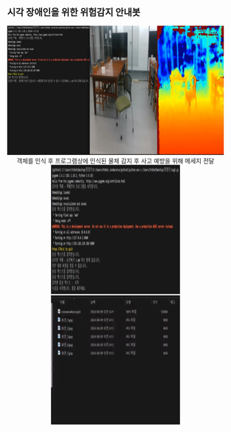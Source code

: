 <h2> 시각 장애인을 위한 위험감지 안내봇 </h2>

<div align=center>
<img src="./Program Play image/객체인식 이미지.png" alt="Image 1" width="1000" height="300">
객체를 인식 후 프로그램상에 인식된 물체 감지 후 사고 예방을 위해 메세지 전달  <br>
<img src="./Program Play image/얼굴 인식 후 대화 녹음 및 재생 (1).png" alt="Image 1" width="300" height="300">
<img src="./Program Play image/얼굴 인식 후 대화 녹음 및 재생 (2).png" alt="Image 1" width="300" height="300">
  
</div>
